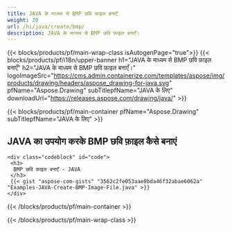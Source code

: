 ```yaml
---
title: JAVA के माध्यम से BMP छवि फ़ाइल बनाएँ
weight: 20
url: /hi/java/create/bmp/
description: JAVA के माध्यम से BMP छवि फ़ाइल बनाएँ।
---
```


{{< blocks/products/pf/main-wrap-class isAutogenPage="true">}}
{{< blocks/products/pf/i18n/upper-banner h1="JAVA के माध्यम से BMP छवि फ़ाइल बनाएँ" h2="JAVA के माध्यम से BMP छवि फ़ाइल बनाएँ।" logoImageSrc="https://cms.admin.containerize.com/templates/aspose/img/products/drawing/headers/aspose_drawing-for-java.svg" pfName="Aspose.Drawing" subTitlepfName="JAVA के लिए" downloadUrl="https://releases.aspose.com/drawing/java/" >}}

{{< blocks/products/pf/main-container pfName="Aspose.Drawing" subTitlepfName="JAVA के लिए" >}}

<h2>JAVA का उपयोग करके BMP छवि फ़ाइल कैसे बनाएं</h2>

    <div class="codeblock" id="code">
     <h3>
      BMP छवि फ़ाइल बनाएँ - JAVA
     </h3>
     {{< gist "aspose-com-gists" "3562c2fe053aae0bda46f32abae6062a" "Examples-JAVA-Create-BMP-Image-File.java" >}}
    </div>

{{< /blocks/products/pf/main-container >}}


{{< /blocks/products/pf/main-wrap-class >}}
